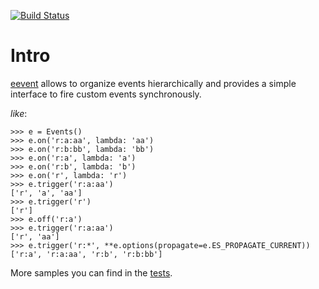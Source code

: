 [![Build Status](https://travis-ci.org/miphreal/eevent.png?branch=master)](https://travis-ci.org/miphreal/eevent)

# Intro

[eevent](https://github.com/miphreal/eevent/tree/master/eevent) allows to organize events hierarchically and provides a simple interface to fire custom events synchronously.

*like*:
  ```
  >>> e = Events()
  >>> e.on('r:a:aa', lambda: 'aa')
  >>> e.on('r:b:bb', lambda: 'bb')
  >>> e.on('r:a', lambda: 'a')
  >>> e.on('r:b', lambda: 'b')
  >>> e.on('r', lambda: 'r')
  >>> e.trigger('r:a:aa')
  ['r', 'a', 'aa']
  >>> e.trigger('r')
  ['r']
  >>> e.off('r:a')
  >>> e.trigger('r:a:aa')
  ['r', 'aa']
  >>> e.trigger('r:*', **e.options(propagate=e.ES_PROPAGATE_CURRENT))
  ['r:a', 'r:a:aa', 'r:b', 'r:b:bb']
  ```

More samples you can find in the [tests](https://github.com/miphreal/eevent/tree/master/tests).
